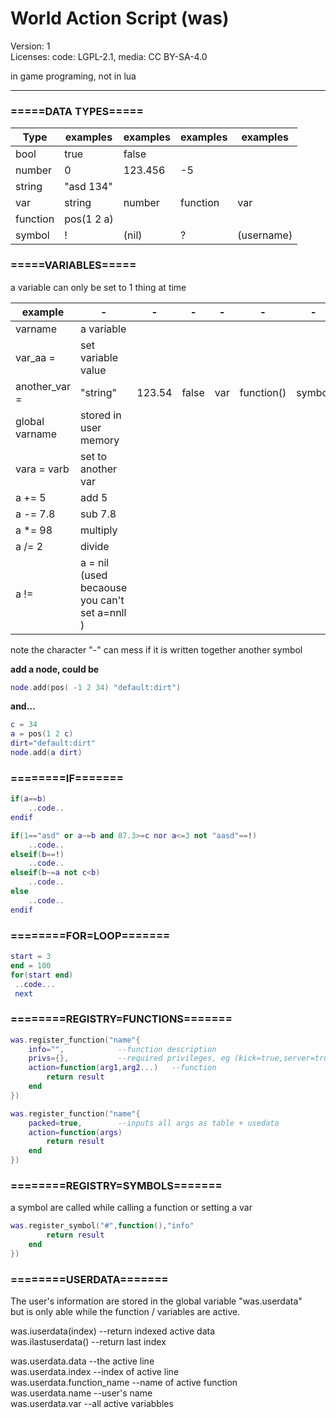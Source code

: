# World Action Script (was)  
Version: 1  
Licenses: code: LGPL-2.1, media: CC BY-SA-4.0

in game programing, not in lua

---

### =====DATA TYPES===== 
|Type|examples|examples|examples|examples|
|---------------|-----------|-|-|-|
|bool		|true	|false
|number		|0	|123.456	|-5
|string		|"asd 134"  
|var		|string	|number	|function	|var	|bool  
|function	|pos(1 2 a)  
|symbol		|! |(nil) |? |(username)  

### =====VARIABLES=====  
a variable can only be set to 1 thing at time

|example        |-|-|-|-|-|-|
|---------------|-|-|-|-|-|-|
|varname	|a variable|
|var_aa =	|set variable value|
|another_var =	|"string"| 123.54| false |var |function()| symbol|
|global varname	|stored in user memory|
|vara = varb	|set to another var|
|a += 5		|add 5
|a -= 7.8	|sub 7.8
|a *= 98	|multiply
|a /= 2		|divide
|a !=		|a = nil (used becaouse you can't set a=nnll )
note the character "-" can mess if it is written together another symbol

**add a node, could be**
```lua
node.add(pos( -1 2 34) "default:dirt")
```
**and...**
```lua
c = 34
a = pos(1 2 c)
dirt="default:dirt"
node.add(a dirt)
```
### ========IF=======
```lua
if(a==b)  
	..code..  
endif  
```
```lua
if(1=="asd" or a~=b and 87.3>=c nor a<=3 not "aasd"==!)  
	..code..  
elseif(b==!)  
	..code..  
elseif(b~=a not c<b)  
	..code..  
else  
	..code..  
endif  
```
### ========FOR=LOOP=======
```lua
start = 3
end = 100
for(start end)
 ..code...
 next
 ```

### ========REGISTRY=FUNCTIONS=======
```lua
was.register_function("name"{  
	info="",			--function description  
	privs={},			--required privileges, eg (kick=true,server=true)  
	action=function(arg1,arg2...)	--function  
		return result  
	end  
})  
```
```lua
was.register_function("name"{  
	packed=true,		--inputs all args as table + usedata  
	action=function(args)  
		return result  
	end  
})  
```
### ========REGISTRY=SYMBOLS=======  
a symbol are called while calling a function or setting a var  
```lua
was.register_symbol("#",function(),"info"  
		return result  
	end  
})  
```
### ========USERDATA=======

The user's information are stored in the global variable "was.userdata"  
but is only able while the function / variables are active.  

was.iuserdata(index)	--return indexed active data  
was.ilastuserdata()		--return last index  

was.userdata.data		--the active line  
was.userdata.index		--index of active line  
was.userdata.function_name	--name of active function  
was.userdata.name		--user's name  
was.userdata.var		--all active variabbles  
